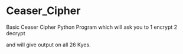 # Ceaser_Cipher
Basic Ceaser Cipher Python Program
which will ask you to 
1 encrypt
2 decrypt

and will give output on all 26 Kyes.
